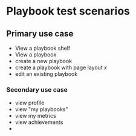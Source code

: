 # Playbook test scenarios 


## Primary use case

- View a playbook shelf
- View a playbook
- create a new playbook
- create a playbook with page layout _x_
- edit an existing playbook


### Secondary use case

- view profile
- view "my playbooks"
- view my metrics
- view achievements
- 